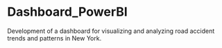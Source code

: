 # Dashboard_PowerBI
Development of a dashboard for visualizing and analyzing road accident trends and patterns in New York.
